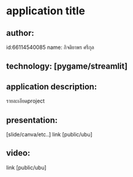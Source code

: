 # application title

## author:
id:66114540085
name: กิจติยาพร ศรีกุล

## technology: [pygame/streamlit]
## application description:
รายละเอียดproject
## presentation:
[slide/canva/etc..] link [public/ubu]

## video: 
link [public/ubu]
